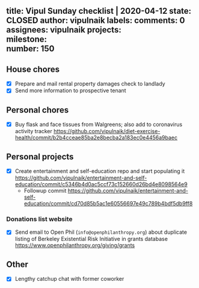 title:	Vipul Sunday checklist | 2020-04-12
state:	CLOSED
author:	vipulnaik
labels:	
comments:	0
assignees:	vipulnaik
projects:	
milestone:	
number:	150
--
## House chores

- [x] Prepare and mail rental property damages check to landlady
- [x] Send more information to prospective tenant

## Personal chores

- [x] Buy flask and face tissues from Walgreens; also add to coronavirus activity tracker https://github.com/vipulnaik/diet-exercise-health/commit/b2b4cceae85ba2e8becba2a183ec0e4456a9baec

## Personal projects

- [x] Create entertainment and self-education repo and start populating it https://github.com/vipulnaik/entertainment-and-self-education/commit/c5346b4d0ac5ccf73c152660d26bd4e8098564e9
  - Followup commit https://github.com/vipulnaik/entertainment-and-self-education/commit/cd70d85b5ac1e60556697e49c789b4bdf5db9ff8

### Donations list website

- [x] Send email to Open Phil (`info@openphilanthropy.org`) about duplicate listing of Berkeley Existential Risk Initiative in grants database https://www.openphilanthropy.org/giving/grants

## Other

- [x] Lengthy catchup chat with former coworker
